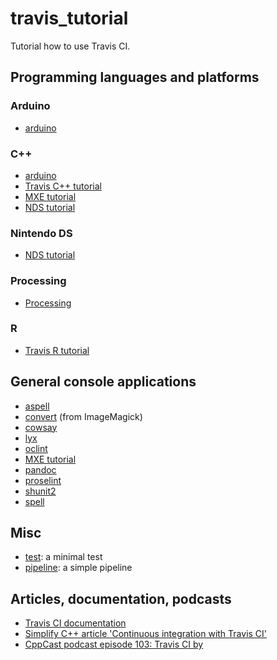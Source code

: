 # travis_tutorial

Tutorial how to use Travis CI.

## Programming languages and platforms

### Arduino

 * [arduino](https://github.com/richelbilderbeek/travis_arduino)

### C++

 * [arduino](https://github.com/richelbilderbeek/travis_arduino)
 * [Travis C++ tutorial](https://github.com/richelbilderbeek/travis_cpp_tutorial)
 * [MXE tutorial](https://github.com/richelbilderbeek/mxe_tutorial)
 * [NDS tutorial](https://github.com/richelbilderbeek/nds_tutorial)

### Nintendo DS

 * [NDS tutorial](https://github.com/richelbilderbeek/nds_tutorial)

### Processing

 * [Processing](https://github.com/richelbilderbeek/travis_processing)

### R

 * [Travis R tutorial](https://github.com/richelbilderbeek/travis_r_tutorial)

## General console applications

 * [aspell](https://github.com/richelbilderbeek/travis_aspell)
 * [convert](https://github.com/richelbilderbeek/travis_convert) (from ImageMagick)
 * [cowsay](https://github.com/richelbilderbeek/travis_cowsay)
 * [lyx](https://github.com/richelbilderbeek/travis_lyx)
 * [oclint](https://github.com/richelbilderbeek/travis_oclint)
 * [MXE tutorial](https://github.com/richelbilderbeek/mxe_tutorial)
 * [pandoc](https://github.com/richelbilderbeek/travis_pandoc)
 * [proselint](https://github.com/richelbilderbeek/travis_proselint)
 * [shunit2](https://github.com/richelbilderbeek/travis_shunit2)
 * [spell](https://github.com/richelbilderbeek/travis_spell)

## Misc

 * [test](https://github.com/richelbilderbeek/travis_test): a minimal test
 * [pipeline](https://github.com/richelbilderbeek/travis_example_pipeline): a simple pipeline

## Articles, documentation, podcasts

 * [Travis CI documentation](https://github.com/travis-ci/docs-travis-ci-com)
 * [Simplify C++ article 'Continuous integration with Travis CI'](https://github.com/richelbilderbeek/simplify_cpp_travis_intro)
 * [CppCast podcast episode 103: Travis CI by](http://cppcast.com/2017/06/richel-bilderbeek/)
